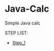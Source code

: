 # Java-Calc
Simple Java calc

STEP LIST:
* [Step_1](https://github.com/GandzioreQ/Java-Calc/tree/Step_01)
